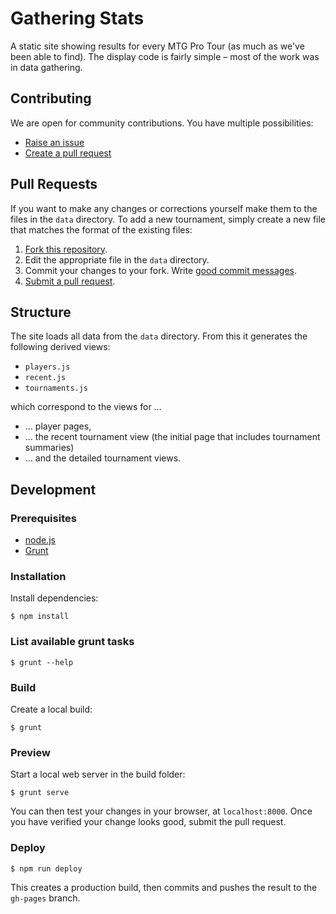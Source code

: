 # Gathering Stats

A static site showing results for every MTG Pro Tour (as much as we've been able
to find). The display code is fairly simple – most of the work was in data
gathering.

## Contributing

We are open for community contributions. You have multiple possibilities:

* [Raise an issue](https://github.com/Malikari/gatheringstats/issues)
* [Create a pull request](#pull-requests)

## Pull Requests

If you want to make any changes or corrections yourself make them to the files
in the `data` directory. To add a new tournament, simply create a new file that
matches the format of the existing files:

1. [Fork this repository](https://help.github.com/articles/fork-a-repo/).
2. Edit the appropriate file in the `data` directory.
3. Commit your changes to your fork. Write [good commit messages](https://github.com/erlang/otp/wiki/writing-good-commit-messages).
4. [Submit a pull request](https://help.github.com/articles/using-pull-requests/).

## Structure

The site loads all data from the `data` directory. From this it
generates the following derived views:

* `players.js`
* `recent.js`
* `tournaments.js`

which correspond to the views for …

* … player pages,
* … the recent tournament view (the initial page that includes tournament
summaries)
* … and the detailed tournament views.

## Development

### Prerequisites

* [node.js](https://nodejs.org/en/)
* [Grunt](http://gruntjs.com/getting-started)

### Installation

Install dependencies:

    $ npm install

### List available grunt tasks

    $ grunt --help

### Build

Create a local build:

    $ grunt

### Preview

Start a local web server in the build folder:

    $ grunt serve

You can then test your changes in your browser, at `localhost:8000`.
Once you have verified your change looks good, submit the pull request.

### Deploy

    $ npm run deploy

This creates a production build, then commits and pushes the result to the `gh-pages` branch.
